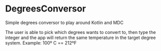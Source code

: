 # DegreesConversor
Simple degrees conversor to play around Kotlin and MDC

The user is able to pick which degrees wants to convert to, then type the integer and the app will return the same temperature in the target degree system. Example: 100º C == 212ºF
